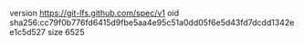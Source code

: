 version https://git-lfs.github.com/spec/v1
oid sha256:cc79f0b776fd6415d9fbe5aa4e95c51a0dd05f6e5d43fd7dcdd1342ee1c5d527
size 6525
